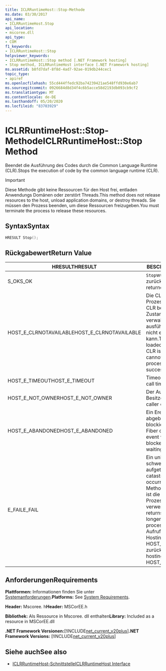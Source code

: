 ```yaml
---
title: ICLRRuntimeHost::Stop-Methode
ms.date: 03/30/2017
api_name:
- ICLRRuntimeHost.Stop
api_location:
- mscoree.dll
api_type:
- COM
f1_keywords:
- ICLRRuntimeHost::Stop
helpviewer_keywords:
- ICLRRuntimeHost::Stop method [.NET Framework hosting]
- Stop method, ICLRRuntimeHost interface [.NET Framework hosting]
ms.assetid: b8fd7daf-8f8d-4ad7-92ae-019db244cec1
topic_type:
- apiref
ms.openlocfilehash: 55cd444ffedc92ba74239421ae548ffd930e6ab7
ms.sourcegitcommit: 0926684d8d34f4c6b5acce58d2193db093cb9cf2
ms.translationtype: MT
ms.contentlocale: de-DE
ms.lasthandoff: 05/20/2020
ms.locfileid: "83703929"
---
```

# <a name="iclrruntimehoststop-method"></a><span data-ttu-id="24999-102">ICLRRuntimeHost::Stop-Methode</span><span class="sxs-lookup"><span data-stu-id="24999-102">ICLRRuntimeHost::Stop Method</span></span>
<span data-ttu-id="24999-103">Beendet die Ausführung des Codes durch die Common Language Runtime (CLR).</span><span class="sxs-lookup"><span data-stu-id="24999-103">Stops the execution of code by the common language runtime (CLR).</span></span>  
  
> [!IMPORTANT]
> <span data-ttu-id="24999-104">Diese Methode gibt keine Ressourcen für den Host frei, entladen Anwendungs Domänen oder zerstört Threads.</span><span class="sxs-lookup"><span data-stu-id="24999-104">This method does not release resources to the host, unload application domains, or destroy threads.</span></span> <span data-ttu-id="24999-105">Sie müssen den Prozess beenden, um diese Ressourcen freizugeben.</span><span class="sxs-lookup"><span data-stu-id="24999-105">You must terminate the process to release these resources.</span></span>  
  
## <a name="syntax"></a><span data-ttu-id="24999-106">Syntax</span><span class="sxs-lookup"><span data-stu-id="24999-106">Syntax</span></span>  
  
```cpp  
HRESULT Stop();  
```  
  
## <a name="return-value"></a><span data-ttu-id="24999-107">Rückgabewert</span><span class="sxs-lookup"><span data-stu-id="24999-107">Return Value</span></span>  
  
|<span data-ttu-id="24999-108">HRESULT</span><span class="sxs-lookup"><span data-stu-id="24999-108">HRESULT</span></span>|<span data-ttu-id="24999-109">BESCHREIBUNG</span><span class="sxs-lookup"><span data-stu-id="24999-109">Description</span></span>|  
|-------------|-----------------|  
|<span data-ttu-id="24999-110">S_OK</span><span class="sxs-lookup"><span data-stu-id="24999-110">S_OK</span></span>|<span data-ttu-id="24999-111">`Stop`wurde erfolgreich zurückgegeben.</span><span class="sxs-lookup"><span data-stu-id="24999-111">`Stop` returned successfully.</span></span>|  
|<span data-ttu-id="24999-112">HOST_E_CLRNOTAVAILABLE</span><span class="sxs-lookup"><span data-stu-id="24999-112">HOST_E_CLRNOTAVAILABLE</span></span>|<span data-ttu-id="24999-113">Die CLR wurde nicht in einen Prozess geladen, oder die CLR befindet sich in einem Zustand, in dem Sie verwalteten Code nicht ausführen oder den-Befehl nicht erfolgreich verarbeiten kann.</span><span class="sxs-lookup"><span data-stu-id="24999-113">The CLR has not been loaded into a process, or the CLR is in a state in which it cannot run managed code or process the call successfully.</span></span>|  
|<span data-ttu-id="24999-114">HOST_E_TIMEOUT</span><span class="sxs-lookup"><span data-stu-id="24999-114">HOST_E_TIMEOUT</span></span>|<span data-ttu-id="24999-115">Timeout des Aufrufes.</span><span class="sxs-lookup"><span data-stu-id="24999-115">The call timed out.</span></span>|  
|<span data-ttu-id="24999-116">HOST_E_NOT_OWNER</span><span class="sxs-lookup"><span data-stu-id="24999-116">HOST_E_NOT_OWNER</span></span>|<span data-ttu-id="24999-117">Der Aufrufer ist nicht Besitzer der Sperre.</span><span class="sxs-lookup"><span data-stu-id="24999-117">The caller does not own the lock.</span></span>|  
|<span data-ttu-id="24999-118">HOST_E_ABANDONED</span><span class="sxs-lookup"><span data-stu-id="24999-118">HOST_E_ABANDONED</span></span>|<span data-ttu-id="24999-119">Ein Ereignis wurde abgebrochen, während ein blockierter Thread oder eine Fiber darauf wartete.</span><span class="sxs-lookup"><span data-stu-id="24999-119">An event was canceled while a blocked thread or fiber was waiting on it.</span></span>|  
|<span data-ttu-id="24999-120">E_FAIL</span><span class="sxs-lookup"><span data-stu-id="24999-120">E_FAIL</span></span>|<span data-ttu-id="24999-121">Ein unbekannter schwerwiegender Fehler ist aufgetreten.</span><span class="sxs-lookup"><span data-stu-id="24999-121">An unknown catastrophic failure occurred.</span></span> <span data-ttu-id="24999-122">Wenn eine Methode E_FAIL zurückgibt, ist die CLR innerhalb des Prozesses nicht mehr verwendbar.</span><span class="sxs-lookup"><span data-stu-id="24999-122">If a method returns E_FAIL, the CLR is no longer usable within the process.</span></span> <span data-ttu-id="24999-123">Nachfolgende Aufrufe von Hostingmethoden geben HOST_E_CLRNOTAVAILABLE zurück.</span><span class="sxs-lookup"><span data-stu-id="24999-123">Subsequent calls to hosting methods return HOST_E_CLRNOTAVAILABLE.</span></span>|  
  
## <a name="requirements"></a><span data-ttu-id="24999-124">Anforderungen</span><span class="sxs-lookup"><span data-stu-id="24999-124">Requirements</span></span>  
 <span data-ttu-id="24999-125">**Plattformen:** Informationen finden Sie unter [Systemanforderungen](../../get-started/system-requirements.md).</span><span class="sxs-lookup"><span data-stu-id="24999-125">**Platforms:** See [System Requirements](../../get-started/system-requirements.md).</span></span>  
  
 <span data-ttu-id="24999-126">**Header:** Mscoree. h</span><span class="sxs-lookup"><span data-stu-id="24999-126">**Header:** MSCorEE.h</span></span>  
  
 <span data-ttu-id="24999-127">**Bibliothek:** Als Ressource in Mscoree. dll enthalten</span><span class="sxs-lookup"><span data-stu-id="24999-127">**Library:** Included as a resource in MSCorEE.dll</span></span>  
  
 <span data-ttu-id="24999-128">**.NET Framework Versionen:**[!INCLUDE[net_current_v20plus](../../../../includes/net-current-v20plus-md.md)]</span><span class="sxs-lookup"><span data-stu-id="24999-128">**.NET Framework Versions:** [!INCLUDE[net_current_v20plus](../../../../includes/net-current-v20plus-md.md)]</span></span>  
  
## <a name="see-also"></a><span data-ttu-id="24999-129">Siehe auch</span><span class="sxs-lookup"><span data-stu-id="24999-129">See also</span></span>

- [<span data-ttu-id="24999-130">ICLRRuntimeHost-Schnittstelle</span><span class="sxs-lookup"><span data-stu-id="24999-130">ICLRRuntimeHost Interface</span></span>](iclrruntimehost-interface.md)
